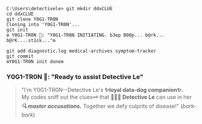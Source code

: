 ```git
C:\Users\detectivele> git mkdir ddxCLUE
cd ddxCLUE
git clone Y0G1-TR0N
Cloning into 'Y0G1-TR0N'...
git init
⚙️ Y0G1-TR0N 🤖: "Y0G1-TR0N INITIATING. b3ep B00p... b@rk... b@rK....st1ck..."⚙️
```

```git
git add diagnostic.log medical-archives symptom-tracker
git commit
⚙️Y0G1-TR0N init done⚙️
```
### Y0G1-TR0N 🐶: "Ready to assist Detective Le"

> "I'm Y0G1-TR0N--Detective Le's **✨loyal data-dog companion✨.** \
> My codes sniff out the clues🗝️ that **🕵🏻‍♀️ Detective Le** can use in her **_🔍 master accusations._** Together we defy culprits of disease!" (_*bark-bark*_)
    
